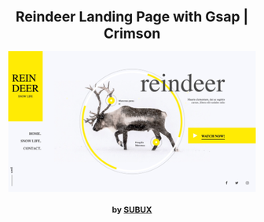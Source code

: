 <div align="center">

# Reindeer Landing Page with Gsap | Crimson

<img src="admin/base.png">

### by <a href="https://github.com/python019">SUBUX</a>

</div>